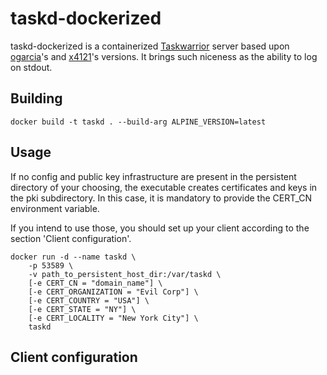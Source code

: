 # taskd-dockerized

taskd-dockerized is a containerized [Taskwarrior](https:/taskwarrior.org/) server based upon [ogarcia](https://github.com/ogarcia/docker-taskd)'s and [x4121](https://hub.docker.com/x4121/taskd)'s versions. It brings such niceness as the ability to log on stdout.

## Building

```
docker build -t taskd . --build-arg ALPINE_VERSION=latest
```

## Usage

If no config and public key infrastructure are present in the persistent directory of your choosing, the executable creates certificates and keys in the pki subdirectory. In this case, it is mandatory to provide the CERT\_CN environment variable.

If you intend to use those, you should set up your client according to the section 'Client configuration'.

```
docker run -d --name taskd \
	-p 53589 \
	-v path_to_persistent_host_dir:/var/taskd \
	[-e CERT_CN = "domain_name"] \
	[-e CERT_ORGANIZATION = "Evil Corp"] \
	[-e CERT_COUNTRY = "USA"] \
	[-e CERT_STATE = "NY"] \
	[-e CERT_LOCALITY = "New York City"] \
	taskd
```

## Client configuration
